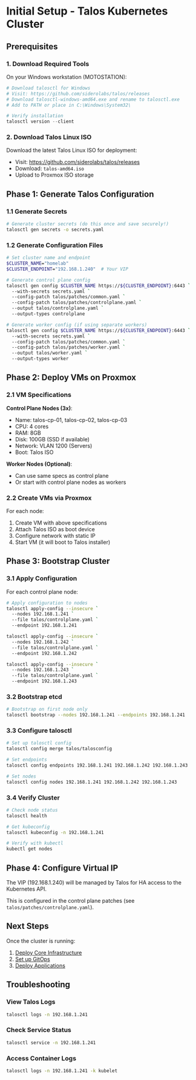 # Initial Setup - Talos Kubernetes Cluster

## Prerequisites

### 1. Download Required Tools

On your Windows workstation (MOTOSTATION):

```powershell
# Download talosctl for Windows
# Visit: https://github.com/siderolabs/talos/releases
# Download talosctl-windows-amd64.exe and rename to talosctl.exe
# Add to PATH or place in C:\Windows\System32\

# Verify installation
talosctl version --client
```

### 2. Download Talos Linux ISO

Download the latest Talos Linux ISO for deployment:
- Visit: https://github.com/siderolabs/talos/releases
- Download: `talos-amd64.iso`
- Upload to Proxmox ISO storage

## Phase 1: Generate Talos Configuration

### 1.1 Generate Secrets

```bash
# Generate cluster secrets (do this once and save securely!)
talosctl gen secrets -o secrets.yaml
```

### 1.2 Generate Configuration Files

```bash
# Set cluster name and endpoint
$CLUSTER_NAME="homelab"
$CLUSTER_ENDPOINT="192.168.1.240"  # Your VIP

# Generate control plane config
talosctl gen config $CLUSTER_NAME https://${CLUSTER_ENDPOINT}:6443 `
  --with-secrets secrets.yaml `
  --config-patch talos/patches/common.yaml `
  --config-patch talos/patches/controlplane.yaml `
  --output talos/controlplane.yaml `
  --output-types controlplane

# Generate worker config (if using separate workers)
talosctl gen config $CLUSTER_NAME https://${CLUSTER_ENDPOINT}:6443 `
  --with-secrets secrets.yaml `
  --config-patch talos/patches/common.yaml `
  --config-patch talos/patches/worker.yaml `
  --output talos/worker.yaml `
  --output-types worker
```

## Phase 2: Deploy VMs on Proxmox

### 2.1 VM Specifications

**Control Plane Nodes (3x)**:
- Name: talos-cp-01, talos-cp-02, talos-cp-03
- CPU: 4 cores
- RAM: 8GB
- Disk: 100GB (SSD if available)
- Network: VLAN 1200 (Servers)
- Boot: Talos ISO

**Worker Nodes (Optional)**:
- Can use same specs as control plane
- Or start with control plane nodes as workers

### 2.2 Create VMs via Proxmox

For each node:
1. Create VM with above specifications
2. Attach Talos ISO as boot device
3. Configure network with static IP
4. Start VM (it will boot to Talos installer)

## Phase 3: Bootstrap Cluster

### 3.1 Apply Configuration

For each control plane node:

```bash
# Apply configuration to nodes
talosctl apply-config --insecure `
  --nodes 192.168.1.241 `
  --file talos/controlplane.yaml `
  --endpoint 192.168.1.241

talosctl apply-config --insecure `
  --nodes 192.168.1.242 `
  --file talos/controlplane.yaml `
  --endpoint 192.168.1.242

talosctl apply-config --insecure `
  --nodes 192.168.1.243 `
  --file talos/controlplane.yaml `
  --endpoint 192.168.1.243
```

### 3.2 Bootstrap etcd

```bash
# Bootstrap on first node only
talosctl bootstrap --nodes 192.168.1.241 --endpoints 192.168.1.241
```

### 3.3 Configure talosctl

```bash
# Set up talosctl config
talosctl config merge talos/talosconfig

# Set endpoints
talosctl config endpoints 192.168.1.241 192.168.1.242 192.168.1.243

# Set nodes
talosctl config nodes 192.168.1.241 192.168.1.242 192.168.1.243
```

### 3.4 Verify Cluster

```bash
# Check node status
talosctl health

# Get kubeconfig
talosctl kubeconfig -n 192.168.1.241

# Verify with kubectl
kubectl get nodes
```

## Phase 4: Configure Virtual IP

The VIP (192.168.1.240) will be managed by Talos for HA access to the Kubernetes API.

This is configured in the control plane patches (see `talos/patches/controlplane.yaml`).

## Next Steps

Once the cluster is running:
1. [Deploy Core Infrastructure](02-core-infrastructure.md)
2. [Set up GitOps](03-gitops-setup.md)
3. [Deploy Applications](04-deploy-applications.md)

## Troubleshooting

### View Talos Logs
```bash
talosctl logs -n 192.168.1.241
```

### Check Service Status
```bash
talosctl service -n 192.168.1.241
```

### Access Container Logs
```bash
talosctl logs -n 192.168.1.241 -k kubelet
```

